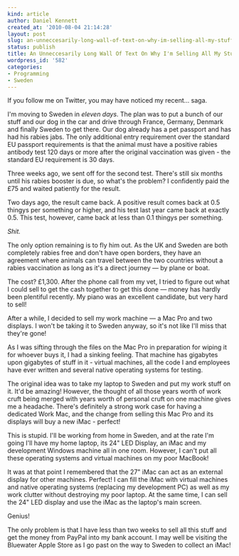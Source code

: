 ```yaml
---
kind: article
author: Daniel Kennett
created_at: '2010-08-04 21:14:28'
layout: post
slug: an-unneccesarily-long-wall-of-text-on-why-im-selling-all-my-stuff
status: publish
title: An Unneccesarily Long Wall Of Text On Why I'm Selling All My Stuff
wordpress_id: '582'
categories:
- Programming
- Sweden
---
```


<p>If you follow me on Twitter, you may have noticed my recent… saga.</p>
<p>I'm moving to Sweden in <em>eleven days</em>. The plan was to put a bunch of our stuff and our dog in the car and drive through France, Germany, Denmark and finally Sweden to get there. Our dog already has a pet passport and has had his rabies jabs. The only additional entry requirement over the standard EU passport requirements is that the animal must have a positive rabies antibody test 120 days or more after the original vaccination was given - the standard EU requirement is 30 days.</p>
<p>Three weeks ago, we sent off for the second test. There's still six months until his rabies booster is due, so what's the problem? I confidently paid the £75 and waited patiently for the result.</p>
<p>Two days ago, the result came back. A positive result comes back at 0.5 thingys per something or higher, and his test last year came back at exactly 0.5. This test, however, came back at less than 0.1 thingys per something.</p>
<p><em>Shit.</em></p>
<p>The only option remaining is to fly him out. As the UK and Sweden are both completely rabies free and don't have open borders, they have an agreement where animals can travel between the two countries without a rabies vaccination as long as it's a direct journey — by plane or boat.</p>
<p>The cost? £1,300. After the phone call from my vet, I tried to figure out what I could sell to get the cash together to get this done — money has hardly been plentiful recently. My piano was an excellent candidate, but very hard to sell!</p>
<p>After a while, I decided to sell my work machine — a Mac Pro and two displays. I won't be taking it to Sweden anyway, so it's not like I'll miss that they're gone!</p>
<p>As I was sifting through the files on the Mac Pro in preparation for wiping it for whoever buys it, I had a sinking feeling. That machine has gigabytes upon gigabytes of stuff in it - virtual machines, all the code I and employees have ever written and several native operating systems for testing.</p>
<p>The original idea was to take my laptop to Sweden and put my work stuff on it. It'd be amazing! However, the thought of all those years worth of work cruft being merged with years worth of personal cruft on one machine gives me a headache. There's definitely a strong work case for having a dedicated Work Mac, and the change from selling this Mac Pro and its displays will buy a new iMac - perfect!</p>
<p>This is stupid. I'll be working from home in Sweden, and at the rate I'm going I'll have my home laptop, its 24" LED Display, an iMac and my development Windows machine all in one room. However, I can't put all these operating systems and virtual machines on my poor MacBook!</p>
<p>It was at that point I remembered that the 27" iMac can act as an external display for other machines. Perfect! I can fill the iMac with virtual machines and native operating systems (replacing my development PC) as well as my work clutter without destroying my poor laptop. At the same time, I can sell the 24" LED display and use the iMac as the laptop's main screen.</p>
<p>Genius!</p>
<p>The only problem is that I have less than two weeks to sell all this stuff and get the money from PayPal into my bank account. I may well be visiting the Bluewater Apple Store as I go past on the way to Sweden to collect an iMac!</p>